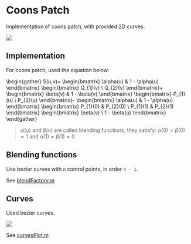 # Coons Patch

Implementation of coons patch, with provided 2D curves.

![](https://github.com/squaresun/CoonsPatch/wiki/Patched.png)

## Implementation

For coons patch, used the equation below:

\begin{gather}
    S(u,v)=
    \begin{bmatrix}
        \alpha(u) & 1 - \alpha(u)
    \end{bmatrix}
    \begin{bmatrix}
        Q_{1}(v) \\
        Q_{2}(v)
    \end{bmatrix}+
    \begin{bmatrix}
        \beta(v) & 1 - \beta(v)
    \end{bmatrix}
    \begin{bmatrix}
        P_{1}(u) \\
        P_{2}(u)
    \end{bmatrix}-
    \begin{bmatrix}
        \alpha(u) & 1 - \alpha(u)
    \end{bmatrix}
    \begin{bmatrix}
        P_{1}(0) & P_{2}(0) \\
        P_{1}(1) & P_{2}(1)
    \end{bmatrix}
    \begin{bmatrix}
        \beta(v) \\
        1 - \beta(u)
    \end{bmatrix}
\end{gather}

> $\alpha(u)$ and $\beta(v)$ are called blending functions, they satisfy:
> $\alpha(0) = \beta(0) = 1$ and $\alpha(1) = \beta(1) = 0$

## Blending functions

Use bezier curves with `n` control points, in order `n - 1`.

See [blendFactory.m]()

## Curves

Used bezier curves.

![](https://github.com/squaresun/CoonsPatch/wiki/Curves.png)

See [curvesPlot.m]()